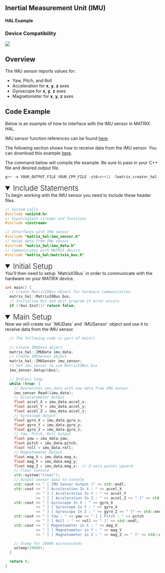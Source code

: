 <h2 style="padding-top:0">Inertial Measurement Unit (IMU)</h2>
<h4 style="padding-top:0">HAL Example</h4>

### Device Compatibility
<img class="creator-compatibility-icon" src="../../img/creator-icon.svg">

## Overview

The IMU sensor reports values for:

* Yaw, Pitch, and Roll
* Acceleration for **x**, **y**, **z** axes
* Gyroscope for **x**, **y**, **z** axes
* Magnetometer for **x**, **y**, **z** axes

## Code Example

Below is an example of how to interface with the IMU sensor in MATRIX HAL.

IMU sensor function references can be found [here](/matrix-hal/reference/imu).

The following section shows how to receive data from the IMU sensor. You can download this example <a href="https://github.com/matrix-io/matrix-hal-examples/blob/master/sensors/imu_sensor.cpp" target="_blank">here</a>.

The command below will compile the example. Be sure to pass in your C++ file and desired output file.

```cpp
g++ -o YOUR_OUTPUT_FILE YOUR_CPP_FILE -std=c++11 -lmatrix_creator_hal
```

<details open>
<summary style="font-size: 1.5rem; font-weight: 300;">Include Statements</summary>
To begin working with the IMU sensor you need to include these header files.

```cpp
// System calls
#include <unistd.h>
// Input/output streams and functions
#include <iostream>

// Interfaces with IMU sensor
#include "matrix_hal/imu_sensor.h"
// Holds data from IMU sensor
#include "matrix_hal/imu_data.h"
// Communicates with MATRIX device
#include "matrix_hal/matrixio_bus.h"
```

</details>

<details open>
<summary style="font-size: 1.5rem; font-weight: 300;">Initial Setup</summary>
You'll then need to setup `MatrixIOBus` in order to communicate with the hardware on your MATRIX device.

```cpp
int main() {
  // Create MatrixIOBus object for hardware communication
  matrix_hal::MatrixIOBus bus;
  // Initialize bus and exit program if error occurs
  if (!bus.Init()) return false;
```

</details>

<details open>
<summary style="font-size: 1.5rem; font-weight: 300;">Main Setup</summary>
Now we will create our `IMUData` and `IMUSensor` object and use it to receive data from the IMU sensor.

```cpp
  // The following code is part of main()
  
  // Create IMUData object
  matrix_hal::IMUData imu_data;
  // Create IMUSensor object
  matrix_hal::IMUSensor imu_sensor;
  // Set imu_sensor to use MatrixIOBus bus
  imu_sensor.Setup(&bus);

  // Endless loop
  while (true) {
    // Overwrites imu_data with new data from IMU sensor
    imu_sensor.Read(&imu_data);
    // Accelerometer Output
    float accel_X = imu_data.accel_x;
    float accel_Y = imu_data.accel_y;
    float accel_Z = imu_data.accel_z;
    // Gyroscope Output
    float gyro_X = imu_data.gyro_x;
    float gyro_Y = imu_data.gyro_y;
    float gyro_Z = imu_data.gyro_z;
    // Yaw, Pitch, Roll Output
    float yaw = imu_data.yaw;
    float pitch = imu_data.pitch;
    float roll = imu_data.roll;
    // Magnetometer Output
    float mag_X = imu_data.mag_x;
    float mag_Y = imu_data.mag_y;
    float mag_Z = imu_data.mag_z;  // Z-axis points upward
    // Clear console
    std::system("clear");
    // Output sensor data to console
    std::cout << " [ IMU Sensor Output ]" << std::endl;
    std::cout << " [ Acceleration In X : " << accel_X
              << " ] [ Acceleration In Y : " << accel_Y
              << " ] [ Acceleration In Z : " << accel_Z << " ]" << std::endl;
    std::cout << " [ Gyroscope In X : " << gyro_X
              << " ] [ Gyroscope In Y : " << gyro_X
              << " ] [ Gyroscope In Z : " << gyro_Z << " ]" << std::endl;
    std::cout << " [ Yaw : " << yaw << " ] [ Pitch : " << pitch
              << " ] [ Roll : " << roll << " ]" << std::endl;
    std::cout << " [ Magnetometer in X : " << mag_X
              << " ] [ Magnetometer in Y : " << mag_Y
              << " ] [ Magnetometer in Z : " << mag_Z << " ]" << std::endl;

    // Sleep for 20000 microseconds
    usleep(20000);
  }

  return 0;
}
```

</details>